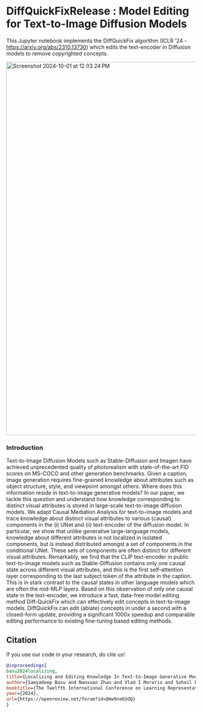 # DiffQuickFixRelease : Model Editing for Text-to-Image Diffusion Models

This Jupyter notebook implements the DiffQuickFix algorithm (ICLR '24 - https://arxiv.org/abs/2310.13730) which edits the text-encoder in Diffusion models to remove copyrighted concepts. 

<img width="990" alt="Screenshot 2024-10-01 at 12 03 24 PM" src="https://git.corp.adobe.com/storage/user/57244/files/755ca9cc-9963-4985-b921-56056aab068d">


### Introduction 

Text-to-Image Diffusion Models such as Stable-Diffusion and Imagen have achieved unprecedented quality of photorealism with state-of-the-art FID scores on MS-COCO and other generation benchmarks. Given a caption, image generation requires fine-grained knowledge about attributes such as object structure, style, and viewpoint amongst others. Where does this information reside in text-to-image generative models? In our paper, we tackle this question and understand how knowledge corresponding to distinct visual attributes is stored in large-scale text-to-image diffusion models. We adapt Causal Mediation Analysis for text-to-image models and trace knowledge about distinct visual attributes to various (causal) components in the (i) UNet and (ii) text-encoder of the diffusion model. In particular, we show that unlike generative large-language models, knowledge about different attributes is not localized in isolated components, but is instead distributed amongst a set of components in the conditional UNet. These sets of components are often distinct for different visual attributes. Remarkably, we find that the CLIP text-encoder in public text-to-image models such as Stable-Diffusion contains only one causal state across different visual attributes, and this is the first self-attention layer corresponding to the last subject token of the attribute in the caption. This is in stark contrast to the causal states in other language models which are often the mid-MLP layers. Based on this observation of only one causal state in the text-encoder, we introduce a fast, data-free model editing method Diff-QuickFix which can effectively edit concepts in text-to-image models. DiffQuickFix can edit (ablate) concepts in under a second with a closed-form update, providing a significant 1000x speedup and comparable editing performance to existing fine-tuning based editing methods.


## Citation

If you use our code in your research, do cite us!

```bibtex
@inproceedings{
basu2024localizing,
title={Localizing and Editing Knowledge In Text-to-Image Generative Models},
author={Samyadeep Basu and Nanxuan Zhao and Vlad I Morariu and Soheil Feizi and Varun Manjunatha},
booktitle={The Twelfth International Conference on Learning Representations},
year={2024},
url={https://openreview.net/forum?id=Qmw9ne6SOQ}
}
```
